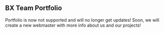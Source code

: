 ## BX Team Portfolio

Portfolio is now not supported and will no longer get updates! Soon, we will create a new webmaster with more info about us and our projects!
